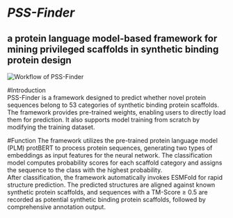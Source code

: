 ***PSS-Finder***
=
a protein language model-based framework for mining privileged scaffolds in synthetic binding protein design
-
![Workflow of PSS-Finder](PSS-Finder.png)

#Introduction  
PSS-Finder is a framework designed to predict whether novel protein sequences belong to 53 categories of synthetic binding protein scaffolds. The framework provides pre-trained weights, enabling users to directly load them for prediction. It also supports model training from scratch by modifying the training dataset.

#Function
The framework utilizes the pre-trained protein language model (PLM) protBERT to process protein sequences, generating two types of embeddings as input features for the neural network. The classification model computes probability scores for each scaffold category and assigns the sequence to the class with the highest probability.  
After classification, the framework automatically invokes ESMFold for rapid structure prediction. The predicted structures are aligned against known synthetic protein scaffolds, and sequences with a TM-Score ≥ 0.5 are recorded as potential synthetic binding protein scaffolds, followed by comprehensive annotation output.

